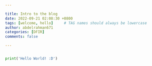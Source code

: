 ```yaml
---

title: Intro to the blog
date: 2022-09-21 02:08:30 +0800
tags: [welcome, hello]     # TAG names should always be lowercase
author: abdelrahman671
categories: [DFIR]
comments: false

---
```


```python

print('Hello World! :D')

```


